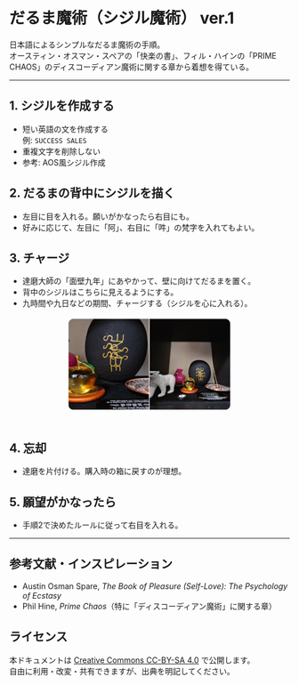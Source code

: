 # だるま魔術（シジル魔術） ver.1

日本語によるシンプルなだるま魔術の手順。  
オースティン・オスマン・スペアの「快楽の書」、フィル・ハインの「PRIME CHAOS」のディスコーディアン魔術に関する章から着想を得ている。  

---

## 1. シジルを作成する
- 短い英語の文を作成する  
  例: `SUCCESS SALES`
- 重複文字を削除しない  
- 参考: AOS風シジル作成  

## 2. だるまの背中にシジルを描く
- 左目に目を入れる。願いがかなったら右目にも。  
- 好みに応じて、左目に「阿」、右目に「吽」の梵字を入れてもよい。  

## 3. チャージ
- 達磨大師の「面壁九年」にあやかって、壁に向けてだるまを置く。  
- 背中のシジルはこちらに見えるようにする。  
- 九時間や九日などの期間、チャージする（シジルを心に入れる）。  

<div align="center">
<img src="daruma-sigil-ex01.png" width="300">
</div>
<br>

## 4. 忘却
- 達磨を片付ける。購入時の箱に戻すのが理想。  

## 5. 願望がかなったら
- 手順2で決めたルールに従って右目を入れる。  

---

## 参考文献・インスピレーション
- Austin Osman Spare, *The Book of Pleasure (Self-Love): The Psychology of Ecstasy*  
- Phil Hine, *Prime Chaos*（特に「ディスコーディアン魔術」に関する章）  

## ライセンス
本ドキュメントは [Creative Commons CC-BY-SA 4.0](https://creativecommons.org/licenses/by-sa/4.0/deed.ja) で公開します。  
自由に利用・改変・共有できますが、出典を明記してください。  
